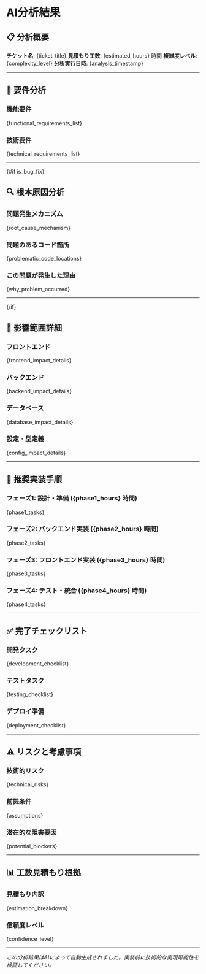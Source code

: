 # AI分析結果

## 📋 分析概要

**チケット名**: {ticket_title}
**見積もり工数**: {estimated_hours} 時間
**複雑度レベル**: {complexity_level}
**分析実行日時**: {analysis_timestamp}

---

## 🎯 要件分析

### 機能要件
{functional_requirements_list}

### 技術要件
{technical_requirements_list}

---

{#if is_bug_fix}
## 🔍 根本原因分析

### 問題発生メカニズム
{root_cause_mechanism}

### 問題のあるコード箇所
{problematic_code_locations}

### この問題が発生した理由
{why_problem_occurred}

---
{/if}

## 📁 影響範囲詳細

### フロントエンド
{frontend_impact_details}

### バックエンド
{backend_impact_details}

### データベース
{database_impact_details}

### 設定・型定義
{config_impact_details}

---

## 🚀 推奨実装手順

### フェーズ1: 設計・準備 ({phase1_hours} 時間)
{phase1_tasks}

### フェーズ2: バックエンド実装 ({phase2_hours} 時間)
{phase2_tasks}

### フェーズ3: フロントエンド実装 ({phase3_hours} 時間)
{phase3_tasks}

### フェーズ4: テスト・統合 ({phase4_hours} 時間)
{phase4_tasks}

---

## ✅ 完了チェックリスト

### 開発タスク
{development_checklist}

### テストタスク
{testing_checklist}

### デプロイ準備
{deployment_checklist}

---

## ⚠️ リスクと考慮事項

### 技術的リスク
{technical_risks}

### 前提条件
{assumptions}

### 潜在的な阻害要因
{potential_blockers}

---

## 📊 工数見積もり根拠

### 見積もり内訳
{estimation_breakdown}

### 信頼度レベル
{confidence_level}

---

*この分析結果はAIによって自動生成されました。実装前に技術的な実現可能性を検証してください。*